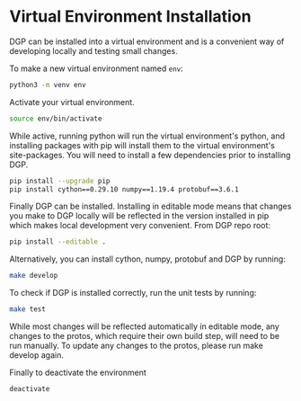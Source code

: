 Virtual Environment Installation
================================
DGP can be installed into a virtual environment and is a convenient way of developing locally and testing small changes.

To make a new virtual environment named ```env```:

```sh
python3 -m venv env
```

Activate your virtual environment.
```sh
source env/bin/activate
```
 While active, running python will run the virtual environment's python, and installing packages with pip will install them to the virtual environment's site-packages. You will need to install a few dependencies prior to installing DGP.

```sh
pip install --upgrade pip
pip install cython==0.29.10 numpy==1.19.4 protobuf==3.6.1
```

Finally DGP can be installed. Installing in editable mode means that changes you make to DGP locally will be reflected in the version installed in pip which makes local development very convenient. From DGP repo root:
```sh
pip install --editable .
```
Alternatively, you can install cython, numpy, protobuf and DGP by running:
```sh
make develop
```

To check if DGP is installed correctly, run the unit tests by running:
```sh
make test
``` 

While most changes will be reflected automatically in editable mode, any changes to the protos, which require their own build step, will need to be run manually. To update any changes to the protos, please run make develop again. 


Finally to deactivate the environment
```sh
deactivate
```
